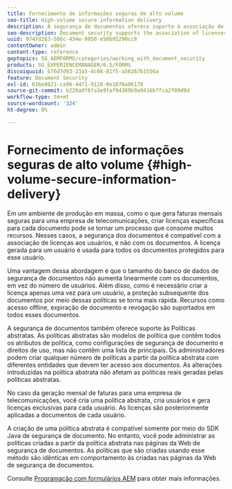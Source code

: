 ```yaml
---
title: Fornecimento de informações seguras de alto volume
seo-title: High-volume secure information delivery
description: A segurança de documentos oferece suporte à associação de licenças aos usuários, em vez de aos documentos em ambientes de produção em massa.
seo-description: Document security supports the association of licenses to users, rather than to the documents in mass production environments.
uuid: 9747d283-506c-434e-9850-e50b95290cc8
contentOwner: admin
content-type: reference
geptopics: SG_AEMFORMS/categories/working_with_document_security
products: SG_EXPERIENCEMANAGER/6.5/FORMS
discoiquuid: b76d7d93-23a5-4c08-81f5-a56267b1556a
feature: Document Security
exl-id: 616e8821-ca96-4471-9120-0e1076a06178
source-git-commit: b220adf6fa3e9faf94389b9a9416b7fca2f89d9d
workflow-type: tm+mt
source-wordcount: '324'
ht-degree: 0%

---
```


# Fornecimento de informações seguras de alto volume {#high-volume-secure-information-delivery}

Em um ambiente de produção em massa, como o que gera faturas mensais seguras para uma empresa de telecomunicações, criar licenças específicas para cada documento pode se tornar um processo que consome muitos recursos. Nesses casos, a segurança dos documentos é compatível com a associação de licenças aos usuários, e não com os documentos. A licença gerada para um usuário é usada para todos os documentos protegidos para esse usuário.

Uma vantagem dessa abordagem é que o tamanho do banco de dados de segurança de documentos não aumenta linearmente com os documentos, em vez do número de usuários. Além disso, como é necessário criar a licença apenas uma vez para um usuário, a proteção subsequente dos documentos por meio dessas políticas se torna mais rápida. Recursos como acesso offline, expiração de documento e revogação são suportados em todos esses documentos.

A segurança de documentos também oferece suporte às Políticas abstratas. As políticas abstratas são modelos de política que contêm todos os atributos de política, como configurações de segurança de documento e direitos de uso, mas não contêm uma lista de principais. Os administradores podem criar qualquer número de políticas a partir da política abstrata com diferentes entidades que devem ter acesso aos documentos. As alterações introduzidas na política abstrata não afetam as políticas reais geradas pelas políticas abstratas.

No caso da geração mensal de faturas para uma empresa de telecomunicações, você cria uma política abstrata, cria usuários e gera licenças exclusivas para cada usuário. As licenças são posteriormente aplicadas a documentos de cada usuário.

A criação de uma política abstrata é compatível somente por meio do SDK Java de segurança de documento. No entanto, você pode administrar as políticas criadas a partir da política abstrata nas páginas da Web de segurança de documentos. As políticas que são criadas usando esse método são idênticas em comportamento às criadas nas páginas da Web de segurança de documentos.

Consulte [Programação com formulários AEM](https://www.adobe.com/go/learn_aemforms_programming_63) para obter mais informações.
